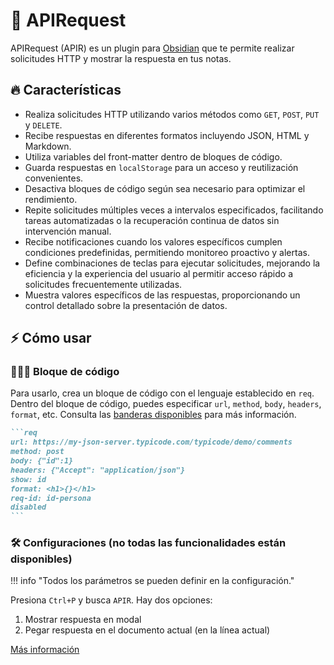 # 🔎 APIRequest

APIRequest (APIR) es un plugin para [Obsidian](https://obsidian.md/) que te permite realizar solicitudes HTTP y mostrar la respuesta en tus notas.

## 🔥 Características

- Realiza solicitudes HTTP utilizando varios métodos como `GET`, `POST`, `PUT` y `DELETE`.
- Recibe respuestas en diferentes formatos incluyendo JSON, HTML y Markdown.
- Utiliza variables del front-matter dentro de bloques de código.
- Guarda respuestas en `localStorage` para un acceso y reutilización convenientes.
- Desactiva bloques de código según sea necesario para optimizar el rendimiento.
- Repite solicitudes múltiples veces a intervalos especificados, facilitando tareas automatizadas o la recuperación continua de datos sin intervención manual.
- Recibe notificaciones cuando los valores específicos cumplen condiciones predefinidas, permitiendo monitoreo proactivo y alertas.
- Define combinaciones de teclas para ejecutar solicitudes, mejorando la eficiencia y la experiencia del usuario al permitir acceso rápido a solicitudes frecuentemente utilizadas.
- Muestra valores específicos de las respuestas, proporcionando un control detallado sobre la presentación de datos.

## ⚡ Cómo usar

### 👨🏻‍💻 Bloque de código

Para usarlo, crea un bloque de código con el lenguaje establecido en `req`. Dentro del bloque de código, puedes especificar `url`, `method`, `body`, `headers`, `format`, etc. Consulta las [banderas disponibles](codeblocks.md#flags) para más información.

~~~markdown
```req
url: https://my-json-server.typicode.com/typicode/demo/comments
method: post
body: {"id":1}
headers: {"Accept": "application/json"}
show: id
format: <h1>{}</h1>
req-id: id-persona
disabled
```
~~~

### 🛠️ Configuraciones (no todas las funcionalidades están disponibles)

!!! info "Todos los parámetros se pueden definir en la configuración."

Presiona `Ctrl+P` y busca `APIR`. Hay dos opciones:

1. Mostrar respuesta en modal
2. Pegar respuesta en el documento actual (en la línea actual)

[Más información](settings.md)
